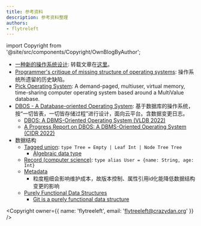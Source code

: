 ```yaml
---
title: 参考资料
description: 参考资料整理
authors:
- flytreleft
---
```


import Copyright from '@site/src/components/Copyright/OwnBlogByAuthor';


- [一种新的操作系统设计](http://www.yinwang.org/blog-cn/2013/04/14/os-design):
  转载文章在[这里](/blog/a-new-os-design-by-wangyin)。
- [Programmer's critique of missing structure of operating systems](http://blog.rfox.eu/en/Programming/Programmers_critique_of_missing_structure_of_operating_systems.html): 操作系统所遗留的历史缺陷。
- [Pick Operating System](https://en.wikipedia.org/wiki/Pick_operating_system):
  A demand-paged, multiuser, virtual memory, time-sharing computer operating system
  based around a MultiValue database.
- [DBOS - A Database-oriented Operating System](https://dbos-project.github.io/):
  基于数据库的操作系统，按“一切皆表，一切皆存储过程”进行设计，面向云平台。含数据变更日志。
  - [DBOS: A DBMS-Oriented Operating System (VLDB 2022)](https://vldb.org/pvldb/vol15/p21-skiadopoulos.pdf)
  - [A Progress Report on DBOS: A DBMS-Oriented Operating System (CIDR 2022)](http://cidrdb.org/cidr2022/papers/p26-li.pdf)
- 数据结构
  - [Tagged union](https://en.wikipedia.org/wiki/Tagged_union):
    `type Tree = Empty | Leaf Int | Node Tree Tree`
    - [Algebraic data type](https://en.wikipedia.org/wiki/Algebraic_data_type)
  - [Record (computer science)](https://en.wikipedia.org/wiki/Record_(computer_science)):
    `type alias User = {name: String, age: Int}`
  - [Metadata](https://en.wikipedia.org/wiki/Metadata)
    - 粒度粗细会影响维护成本，故版本控制、属性引用id化能降低数据结构变更的影响
  - [Purely Functional Data Structures](https://doc.lagout.org/programmation/Functional%20Programming/Chris_Okasaki-Purely_Functional_Data_Structures-Cambridge_University_Press%281998%29.pdf)
    - [Git is a purely functional data structure](https://blog.jayway.com/2013/03/03/git-is-a-purely-functional-data-structure/)




<Copyright
  owner={{
    name: 'flytreeleft', email: 'flytreeleft@crazydan.org'
  }}
/>
